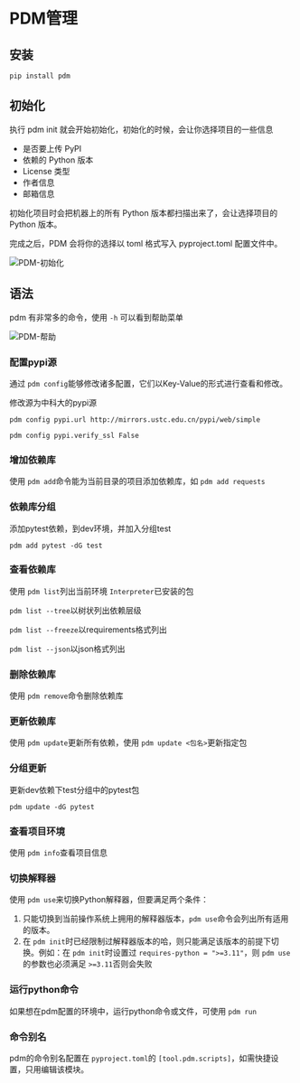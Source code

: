 # PDM管理

## 安装

`pip install pdm`

## 初始化

执行 pdm init 就会开始初始化，初始化的时候，会让你选择项目的一些信息

* 是否要上传 PyPI
* 依赖的 Python 版本
* License 类型
* 作者信息
* 邮箱信息

初始化项目时会把机器上的所有 Python 版本都扫描出来了，会让选择项目的 Python 版本。

完成之后，PDM 会将你的选择以 toml 格式写入 pyproject.toml 配置文件中。

![PDM-初始化](https://cdn.jsdelivr.net/gh/zysok2023/cloudImg/blogs/picture/PDM-初始化.png)

## 语法

pdm 有非常多的命令，使用 `-h` 可以看到帮助菜单

![PDM-帮助](https://cdn.jsdelivr.net/gh/zysok2023/cloudImg/blogs/picture/PDM-帮助.png)

### 配置pypi源

通过 `pdm config`能够修改诸多配置，它们以Key-Value的形式进行查看和修改。

修改源为中科大的pypi源

`pdm config pypi.url http://mirrors.ustc.edu.cn/pypi/web/simple`

`pdm config pypi.verify_ssl False`

### 增加依赖库

使用 `pdm add`命令能为当前目录的项目添加依赖库，如 `pdm add requests`

### 依赖库分组

添加pytest依赖，到dev环境，并加入分组test

`pdm add pytest -dG test`

### 查看依赖库

使用 `pdm list`列出当前环境 `Interpreter`已安装的包

`pdm list --tree`以树状列出依赖层级

`pdm list --freeze`以requirements格式列出

`pdm list --json`以json格式列出

### 删除依赖库

使用 `pdm remove`命令删除依赖库

### 更新依赖库

使用 `pdm update`更新所有依赖，使用 `pdm update <包名>`更新指定包

### 分组更新

更新dev依赖下test分组中的pytest包

`pdm update -dG pytest`

### 查看项目环境

使用 `pdm info`查看项目信息

### 切换解释器

使用 `pdm use`来切换Python解释器，但要满足两个条件：

1. 只能切换到当前操作系统上拥用的解释器版本，`pdm use`命令会列出所有适用的版本。
2. 在 `pdm init`时已经限制过解释器版本的哈，则只能满足该版本的前提下切换。例如：在 `pdm init`时设置过 `requires-python = ">=3.11"`，则 `pdm use`的参数也必须满足 `>=3.11`否则会失败

### 运行python命令

如果想在pdm配置的环境中，运行python命令或文件，可使用 `pdm run`

### 命令别名

pdm的命令别名配置在 `pyproject.toml`的 `[tool.pdm.scripts]`，如需快捷设置，只用编辑该模块。
